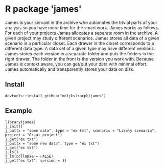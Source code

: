 # R package 'james'
James is your servant in the archive who automates the trivial parts of your analysis so you have more time for the smart work. James works as follows. For each of your projects James allocates a separate room in the archive. A given project may study different scenarios. James stores all data of a given scenario in a particular closet. Each drawer in the closet corresponds to a different data type. A data set of a given type may have different versions. James stores each version in a separate folder and puts the folders in the right drawer. The folder in the front is the version you work with. Because James is context aware, you can get/put your data with minimal effort. James automatically and transparently stores your data on disk.

## Install
    devtools::install_github("mdijkstracpb/james")

## Example
    library(james)
    j_init()
    j_put(x = "some data", type = "ex txt", scenario = "Likely scenario", project = "Great project")
    j_get("ex txt")
    j_put(x = "some new data", type = "ex txt")
    j_get("ex txt")
    j_ls()
    j_ls(collapse = FALSE)
    j_get("ex txt", version = 1)